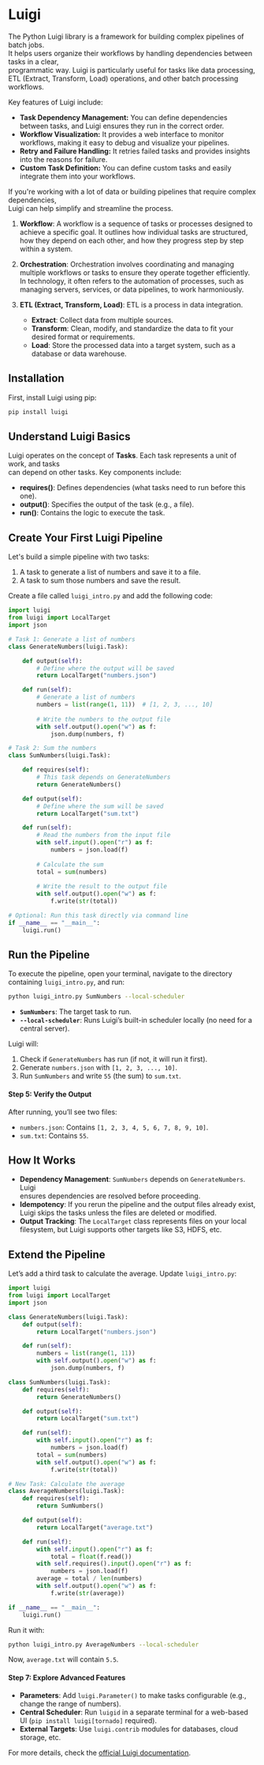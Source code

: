# Luigi


The Python Luigi library is a framework for building complex pipelines of batch jobs.  
It helps users organize their workflows by handling dependencies between tasks in a clear,  
programmatic way. Luigi is particularly useful for tasks like data processing,  
ETL (Extract, Transform, Load) operations, and other batch processing workflows.

Key features of Luigi include:

- **Task Dependency Management:** You can define dependencies between tasks, and Luigi ensures they run in the correct order.
- **Workflow Visualization:** It provides a web interface to monitor workflows, making it easy to debug and visualize your pipelines.
- **Retry and Failure Handling:** It retries failed tasks and provides insights into the reasons for failure.
- **Custom Task Definition:** You can define custom tasks and easily integrate them into your workflows.

If you're working with a lot of data or building pipelines that require complex dependencies,  
Luigi can help simplify and streamline the process.



1. **Workflow**: A workflow is a sequence of tasks or processes designed to achieve a specific goal.
   It outlines how individual tasks are structured, how they depend on each other, and how they
   progress step by step within a system.

2. **Orchestration**: Orchestration involves coordinating and managing multiple workflows or tasks
   to ensure they operate together efficiently. In technology, it often refers to the automation
   of processes, such as managing servers, services, or data pipelines, to work harmoniously.

4. **ETL (Extract, Transform, Load)**: ETL is a process in data integration. 
    - **Extract**: Collect data from multiple sources.
    - **Transform**: Clean, modify, and standardize the data to fit your desired format or requirements.
    - **Load**: Store the processed data into a target system, such as a database or data warehouse.

## Installation

First, install Luigi using pip:

```bash
pip install luigi
```

## Understand Luigi Basics

Luigi operates on the concept of **Tasks**. Each task represents a unit of work, and tasks  
can depend on other tasks. Key components include:

- **requires()**: Defines dependencies (what tasks need to run before this one).
- **output()**: Specifies the output of the task (e.g., a file).
- **run()**: Contains the logic to execute the task.

## Create Your First Luigi Pipeline

Let's build a simple pipeline with two tasks:

1. A task to generate a list of numbers and save it to a file.
2. A task to sum those numbers and save the result.

Create a file called `luigi_intro.py` and add the following code:

```python
import luigi
from luigi import LocalTarget
import json

# Task 1: Generate a list of numbers
class GenerateNumbers(luigi.Task):

    def output(self):
        # Define where the output will be saved
        return LocalTarget("numbers.json")

    def run(self):
        # Generate a list of numbers
        numbers = list(range(1, 11))  # [1, 2, 3, ..., 10]
        
        # Write the numbers to the output file
        with self.output().open("w") as f:
            json.dump(numbers, f)

# Task 2: Sum the numbers
class SumNumbers(luigi.Task):

    def requires(self):
        # This task depends on GenerateNumbers
        return GenerateNumbers()

    def output(self):
        # Define where the sum will be saved
        return LocalTarget("sum.txt")

    def run(self):
        # Read the numbers from the input file
        with self.input().open("r") as f:
            numbers = json.load(f)
        
        # Calculate the sum
        total = sum(numbers)
        
        # Write the result to the output file
        with self.output().open("w") as f:
            f.write(str(total))

# Optional: Run this task directly via command line
if __name__ == "__main__":
    luigi.run()
```

## Run the Pipeline

To execute the pipeline, open your terminal, navigate to the directory containing `luigi_intro.py`, and run:
```bash
python luigi_intro.py SumNumbers --local-scheduler
```

- **`SumNumbers`**: The target task to run.
- **`--local-scheduler`**: Runs Luigi’s built-in scheduler locally (no need for a central server).

Luigi will:
1. Check if `GenerateNumbers` has run (if not, it will run it first).
2. Generate `numbers.json` with `[1, 2, 3, ..., 10]`.
3. Run `SumNumbers` and write `55` (the sum) to `sum.txt`.

#### Step 5: Verify the Output
After running, you’ll see two files:
- `numbers.json`: Contains `[1, 2, 3, 4, 5, 6, 7, 8, 9, 10]`.
- `sum.txt`: Contains `55`.

## How It Works

- **Dependency Management**: `SumNumbers` depends on `GenerateNumbers`. Luigi  
  ensures dependencies are resolved before proceeding.
- **Idempotency**: If you rerun the pipeline and the output files already exist,  
  Luigi skips the tasks unless the files are deleted or modified.  
- **Output Tracking**: The `LocalTarget` class represents files on your local filesystem,
   but Luigi supports other targets like S3, HDFS, etc.

## Extend the Pipeline

Let’s add a third task to calculate the average. Update `luigi_intro.py`:

```python
import luigi
from luigi import LocalTarget
import json

class GenerateNumbers(luigi.Task):
    def output(self):
        return LocalTarget("numbers.json")

    def run(self):
        numbers = list(range(1, 11))
        with self.output().open("w") as f:
            json.dump(numbers, f)

class SumNumbers(luigi.Task):
    def requires(self):
        return GenerateNumbers()

    def output(self):
        return LocalTarget("sum.txt")

    def run(self):
        with self.input().open("r") as f:
            numbers = json.load(f)
        total = sum(numbers)
        with self.output().open("w") as f:
            f.write(str(total))

# New Task: Calculate the average
class AverageNumbers(luigi.Task):
    def requires(self):
        return SumNumbers()

    def output(self):
        return LocalTarget("average.txt")

    def run(self):
        with self.input().open("r") as f:
            total = float(f.read())
        with self.requires().input().open("r") as f:
            numbers = json.load(f)
        average = total / len(numbers)
        with self.output().open("w") as f:
            f.write(str(average))

if __name__ == "__main__":
    luigi.run()
```

Run it with:

```bash
python luigi_intro.py AverageNumbers --local-scheduler
```

Now, `average.txt` will contain `5.5`.

#### Step 7: Explore Advanced Features
- **Parameters**: Add `luigi.Parameter()` to make tasks configurable (e.g., change the range of numbers).
- **Central Scheduler**: Run `luigid` in a separate terminal for a web-based UI (`pip install luigi[tornado]` required).
- **External Targets**: Use `luigi.contrib` modules for databases, cloud storage, etc.


For more details, check the [official Luigi documentation](https://luigi.readthedocs.io/).
